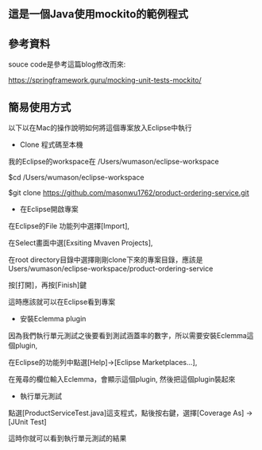 
## 這是一個Java使用mockito的範例程式

## 參考資料
souce code是參考這篇blog修改而來:

https://springframework.guru/mocking-unit-tests-mockito/


## 簡易使用方式
以下以在Mac的操作說明如何將這個專案放入Eclipse中執行

* Clone 程式碼至本機

我的Eclipse的workspace在 /Users/wumason/eclipse-workspace

$cd /Users/wumason/eclipse-workspace

$git clone https://github.com/masonwu1762/product-ordering-service.git


* 在Eclipse開啟專案

在Eclipse的File 功能列中選擇[Import],

在Select畫面中選[Exsiting Mvaven Projects],

在root directory目錄中選擇剛剛clone下來的專案目錄，應該是 Users/wumason/eclipse-workspace/product-ordering-service

按[打開]，再按[Finish]鍵

這時應該就可以在Eclipse看到專案


* 安裝Eclemma plugin

因為我們執行單元測試之後要看到測試涵蓋率的數字，所以需要安裝Eclemma這個plugin,

在Eclipse的功能列中點選[Help]->[Eclipse Marketplaces...],

在蒐尋的欄位輸入Eclemma，會顯示這個plugin, 然後把這個plugin裝起來

* 執行單元測試

點選[ProductServiceTest.java]這支程式，點後按右鍵，選擇[Coverage As] -> [JUnit Test]

這時你就可以看到執行單元測試的結果



